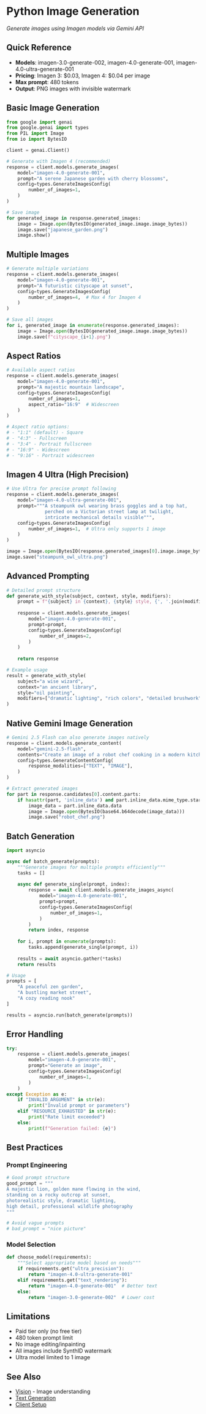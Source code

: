 # Python Image Generation

*Generate images using Imagen models via Gemini API*

<!-- METADATA
Source: https://ai.google.dev/gemini-api/docs/imagen
Verified: 2025-01-14
Models: Imagen 3, Imagen 4, Imagen 4 Ultra
Note: Paid tier only, includes SynthID watermark
-->

## Quick Reference
- **Models**: imagen-3.0-generate-002, imagen-4.0-generate-001, imagen-4.0-ultra-generate-001
- **Pricing**: Imagen 3: $0.03, Imagen 4: $0.04 per image
- **Max prompt**: 480 tokens
- **Output**: PNG images with invisible watermark

## Basic Image Generation

```python
from google import genai
from google.genai import types
from PIL import Image
from io import BytesIO

client = genai.Client()

# Generate with Imagen 4 (recommended)
response = client.models.generate_images(
    model="imagen-4.0-generate-001",
    prompt="A serene Japanese garden with cherry blossoms",
    config=types.GenerateImagesConfig(
        number_of_images=1,
    )
)

# Save image
for generated_image in response.generated_images:
    image = Image.open(BytesIO(generated_image.image.image_bytes))
    image.save("japanese_garden.png")
    image.show()
```

## Multiple Images

```python
# Generate multiple variations
response = client.models.generate_images(
    model="imagen-4.0-generate-001",
    prompt="A futuristic cityscape at sunset",
    config=types.GenerateImagesConfig(
        number_of_images=4,  # Max 4 for Imagen 4
    )
)

# Save all images
for i, generated_image in enumerate(response.generated_images):
    image = Image.open(BytesIO(generated_image.image.image_bytes))
    image.save(f"cityscape_{i+1}.png")
```

## Aspect Ratios

```python
# Available aspect ratios
response = client.models.generate_images(
    model="imagen-4.0-generate-001",
    prompt="A majestic mountain landscape",
    config=types.GenerateImagesConfig(
        number_of_images=1,
        aspect_ratio="16:9"  # Widescreen
    )
)

# Aspect ratio options:
# - "1:1" (default) - Square
# - "4:3" - Fullscreen
# - "3:4" - Portrait fullscreen
# - "16:9" - Widescreen
# - "9:16" - Portrait widescreen
```

## Imagen 4 Ultra (High Precision)

```python
# Use Ultra for precise prompt following
response = client.models.generate_images(
    model="imagen-4.0-ultra-generate-001",
    prompt="""A steampunk owl wearing brass goggles and a top hat,
              perched on a Victorian street lamp at twilight,
              intricate mechanical details visible""",
    config=types.GenerateImagesConfig(
        number_of_images=1,  # Ultra only supports 1 image
    )
)

image = Image.open(BytesIO(response.generated_images[0].image.image_bytes))
image.save("steampunk_owl_ultra.png")
```

## Advanced Prompting

```python
# Detailed prompt structure
def generate_with_style(subject, context, style, modifiers):
    prompt = f"{subject} in {context}, {style} style, {', '.join(modifiers)}"
    
    response = client.models.generate_images(
        model="imagen-4.0-generate-001",
        prompt=prompt,
        config=types.GenerateImagesConfig(
            number_of_images=2,
        )
    )
    
    return response

# Example usage
result = generate_with_style(
    subject="a wise wizard",
    context="an ancient library",
    style="oil painting",
    modifiers=["dramatic lighting", "rich colors", "detailed brushwork"]
)
```

## Native Gemini Image Generation

```python
# Gemini 2.5 Flash can also generate images natively
response = client.models.generate_content(
    model="gemini-2.5-flash",
    contents="Create an image of a robot chef cooking in a modern kitchen",
    config=types.GenerateContentConfig(
        response_modalities=["TEXT", "IMAGE"],
    )
)

# Extract generated images
for part in response.candidates[0].content.parts:
    if hasattr(part, 'inline_data') and part.inline_data.mime_type.startswith('image/'):
        image_data = part.inline_data.data
        image = Image.open(BytesIO(base64.b64decode(image_data)))
        image.save("robot_chef.png")
```

## Batch Generation

```python
import asyncio

async def batch_generate(prompts):
    """Generate images for multiple prompts efficiently"""
    tasks = []
    
    async def generate_single(prompt, index):
        response = await client.models.generate_images_async(
            model="imagen-4.0-generate-001",
            prompt=prompt,
            config=types.GenerateImagesConfig(
                number_of_images=1,
            )
        )
        return index, response
    
    for i, prompt in enumerate(prompts):
        tasks.append(generate_single(prompt, i))
    
    results = await asyncio.gather(*tasks)
    return results

# Usage
prompts = [
    "A peaceful zen garden",
    "A bustling market street",
    "A cozy reading nook"
]

results = asyncio.run(batch_generate(prompts))
```

## Error Handling

```python
try:
    response = client.models.generate_images(
        model="imagen-4.0-generate-001",
        prompt="Generate an image",
        config=types.GenerateImagesConfig(
            number_of_images=1,
        )
    )
except Exception as e:
    if "INVALID_ARGUMENT" in str(e):
        print("Invalid prompt or parameters")
    elif "RESOURCE_EXHAUSTED" in str(e):
        print("Rate limit exceeded")
    else:
        print(f"Generation failed: {e}")
```

## Best Practices

### Prompt Engineering
```python
# Good prompt structure
good_prompt = """
A majestic lion, golden mane flowing in the wind,
standing on a rocky outcrop at sunset,
photorealistic style, dramatic lighting,
high detail, professional wildlife photography
"""

# Avoid vague prompts
# bad_prompt = "nice picture"
```

### Model Selection
```python
def choose_model(requirements):
    """Select appropriate model based on needs"""
    if requirements.get("ultra_precision"):
        return "imagen-4.0-ultra-generate-001"
    elif requirements.get("text_rendering"):
        return "imagen-4.0-generate-001"  # Better text
    else:
        return "imagen-3.0-generate-002"  # Lower cost
```

## Limitations
- Paid tier only (no free tier)
- 480 token prompt limit
- No image editing/inpainting
- All images include SynthID watermark
- Ultra model limited to 1 image

## See Also
- [Vision](vision.md) - Image understanding
- [Text Generation](text-generation.md)
- [Client Setup](client-setup.md)